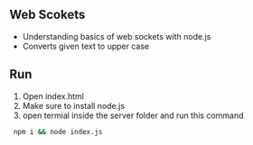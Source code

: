 ## Web Scokets

*  Understanding basics of web sockets with node.js
* Converts given text to upper case

## Run
1. Open index.html 
2. Make sure to install node.js
3. open termial inside the server folder and run this command
```sh
 npm i && node index.js
```

